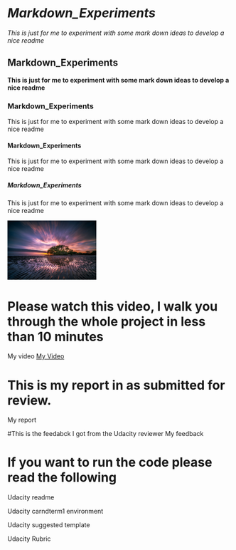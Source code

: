 # *Markdown_Experiments*
*This is just for me to experiment with some mark down ideas to develop a nice readme*

## Markdown_Experiments
**This is just for me to experiment with some mark down ideas to develop a nice readme**


### Markdown_Experiments
This is just for me to experiment with some mark down ideas to develop a nice readme


#### Markdown_Experiments
This is just for me to experiment with some mark down ideas to develop a nice readme

##### Markdown_Experiments
This is just for me to experiment with some mark down ideas to develop a nice readme


<IMG src = "abby background.jpg" width = 200>


# Please watch this video, I walk you through the whole project in less than 10 minutes
My video
[My Video](hhttps://raw.githubusercontent.com/john-reilly/Self_Driving_Car_Nano_Degree_Project_1_Finding_Lane_Lines/master/output_video/out11.mp4)

# This is my report in as submitted for review.
My report

#This is the feedabck I got from the Udacity reviewer
My feedback

# If you want to run the code please read the following

Udacity readme

Udacity carndterm1 environment

Udacity suggested template

Udacity Rubric
